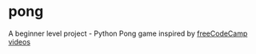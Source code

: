 # pong
A beginner level project - Python Pong game inspired by [freeCodeCamp videos](https://www.youtube.com/watch?v=XGf2GcyHPhc)
